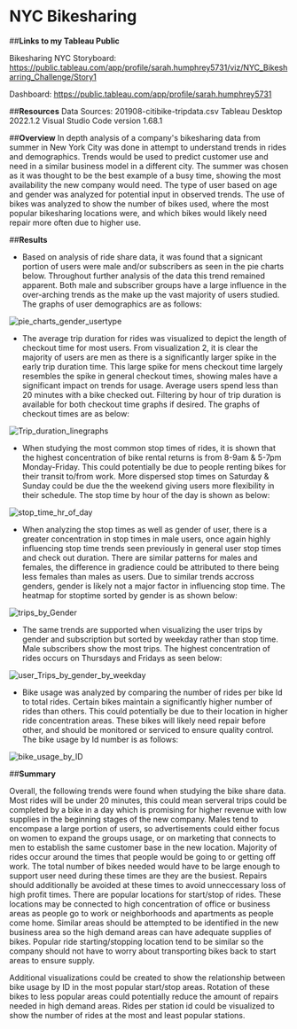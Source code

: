 # **NYC Bikesharing**

##**Links to my Tableau Public**

Bikesharing NYC Storyboard: https://public.tableau.com/app/profile/sarah.humphrey5731/viz/NYC_Bikesharring_Challenge/Story1

Dashboard: https://public.tableau.com/app/profile/sarah.humphrey5731


##**Resources**
Data Sources: 201908-citibike-tripdata.csv
Tableau Desktop 2022.1.2
Visual Studio Code version 1.68.1

##**Overview**
In depth analysis of a company's bikesharing data from summer in New York City was done in attempt to understand trends in rides and demographics. Trends would be used to predict customer use and need in a similar business model in a different city. The summer was chosen as it was thought to be the best example of a busy time, showing the most availability the new company would need. The type of user based on age and gender was analyzed for potential input in observed trends. The use of bikes was analyzed to show the number of bikes used, where the most popular bikesharing locations were, and which bikes would likely need repair more often due to higher use. 

##**Results**

- Based on analysis of ride share data, it was found that a signicant portion of users were male and/or subscribers as seen in the pie charts below. Throughout further analysis of the data this trend remained apparent. Both male and subscriber groups have a large influence in the over-arching trends as the make up the vast majority of users studied. The graphs of user demographics are as follows:

![pie_charts_gender_usertype](https://user-images.githubusercontent.com/100040705/174521233-a942958a-cb38-4b6b-b687-be60b02af1b9.png)


- The average trip duration for rides was visualized to depict the length of checkout time for most users. From visualization 2, it is clear the majority of users are men as there is a significantly larger spike in the early trip duration time. This large spike for mens checkout time largely resembles the spike in general checkout times, showing males have a significant impact on trends for usage. Average users spend less than 20 minutes with a bike checked out. Filtering by hour of trip duration is available for both checkout time graphs if desired. The graphs of checkout times are as below:


![Trip_duration_linegraphs](https://user-images.githubusercontent.com/100040705/174521226-fa88806f-7c32-4309-8d9e-512b8d2dbee6.png)

- When studying the most common stop times of rides, it is shown that the highest concentration of bike rental returns is from 8-9am & 5-7pm Monday-Friday. This could potentially be due to people renting bikes for their transit to/from work. More dispersed stop times on Saturday & Sunday could be due the the weekend giving users more flexibility in their schedule. The stop time by hour of the day is shown as below:

![stop_time_hr_of_day](https://user-images.githubusercontent.com/100040705/174521340-622b0e3d-a832-48ca-9995-017707758365.png)


- When analyzing the stop times as well as gender of user, there is a greater concentration in stop times in male users, once again highly influencing stop time trends seen previously in general user stop times and check out duration. There are similar patterns for males and females, the difference in gradience could be attributed to there being less females than males as users. Due to similar trends accross genders, gender is likely not a major factor in influencing stop time. The heatmap for stoptime sorted by gender is as shown below:

![trips_by_Gender](https://user-images.githubusercontent.com/100040705/174521560-5bd94a80-5c18-40b7-9b4f-e10fbc835d4b.png)


- The same trends are supported when visualizing the user trips by gender and subscription but sorted by weekday rather than stop time. Male subscribers show the most trips. The highest concentration of rides occurs on Thursdays and Fridays as seen below: 

![user_Trips_by_gender_by_weekday](https://user-images.githubusercontent.com/100040705/174521809-1302bd4a-8f7c-4a03-88bb-cf7ce479d45b.png)

- Bike usage was analyzed by comparing the number of rides per bike Id to total rides. Certain bikes maintain a significantly higher number of rides than others. This could potentially be due to their location in higher ride concentration areas. These bikes will likely need repair before other, and should be monitored or serviced to ensure quality control. The bike usage by Id number is as follows:

![bike_usage_by_ID](https://user-images.githubusercontent.com/100040705/174521907-dad06fbc-388d-430a-888d-6e96d0f2fb5c.png)

##**Summary**

Overall, the following trends were found when studying the bike share data. Most rides will be under 20 minutes, this could mean serveral trips could be completed by a bike in a day which is promising for higher revenue with low supplies in the beginning stages of the new company. Males tend to encompase a large portion of users, so advertisements could either focus on women to expand the groups usage, or on marketing that connects to men to establish the same customer base in the new location. Majority of rides occur around the times that people would be going to or getting off work. The total number of bikes needed would have to be large enough to support user need during these times are they are the busiest. Repairs should additionally be avoided at these times to avoid unneccessary loss of high profit times. There are popular locations for start/stop of rides. These locations may be connected to high concentration of office or business areas as people go to work or neighborhoods and apartments as people come home. Similar areas should be attempted to be identified in the new business area so the high demand areas can have adequate supplies of bikes. Popular ride starting/stopping location tend to be similar so the company should not have to worry about transporting bikes back to start areas to ensure supply.  

Additional visualizations could be created to show the relationship between bike usage by ID in the most popular start/stop areas. Rotation of these bikes to less popular areas could potentially reduce the amount of repairs needed in high demand areas. Rides per station id could be visualized to show the number of rides at the most and least popular stations. 







